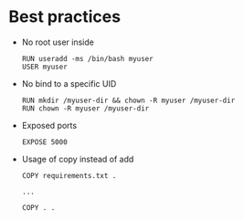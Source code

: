 # Best practices

- No root user inside 
  ```
  RUN useradd -ms /bin/bash myuser
  USER myuser
  ```
- No bind to a specific UID
  ```
  RUN mkdir /myuser-dir && chown -R myuser /myuser-dir
  RUN chown -R myuser /myuser-dir
  ```
- Exposed ports
    ```
    EXPOSE 5000
    ```
- Usage of copy instead of add
    ```
  COPY requirements.txt .
  
    ...
  
    COPY . .
    ```
